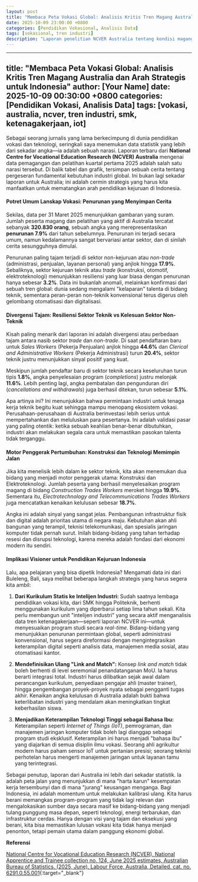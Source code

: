 ```yaml
---
layout: post
title: "Membaca Peta Vokasi Global: Analisis Kritis Tren Magang Australia dan Arah Strategis untuk Indonesia"
date: 2025-10-09 23:00:00 +0800
categories: [Pendidikan Vokasional, Analisis Data]
tags: [vokasional, tren industri]
description: "Laporan penelitian NCVER Australia tentang kondisi magang dan pelatihan Tahun 2025."
---
```

---
title: "Membaca Peta Vokasi Global: Analisis Kritis Tren Magang Australia dan Arah Strategis untuk Indonesia"
author: [Your Name]
date: 2025-10-09 00:30:00 +0800
categories: [Pendidikan Vokasi, Analisis Data]
tags: [vokasi, australia, ncver, tren industri, smk, ketenagakerjaan, iot]
---

Sebagai seorang jurnalis yang lama berkecimpung di dunia pendidikan vokasi dan teknologi, seringkali saya menemukan data statistik yang lebih dari sekadar angka—ia adalah sebuah narasi. Laporan terbaru dari **National Centre for Vocational Education Research (NCVER) Australia** mengenai data pemagangan dan pelatihan kuartal pertama 2025 adalah salah satu narasi tersebut. Di balik tabel dan grafik, tersimpan sebuah cerita tentang pergeseran fundamental kebutuhan industri global. Ini bukan lagi sekadar laporan untuk Australia; ini adalah cermin strategis yang harus kita manfaatkan untuk mematangkan arah pendidikan kejuruan di Indonesia.

#### **Potret Umum Lanskap Vokasi: Penurunan yang Menyimpan Cerita**

Sekilas, data per 31 Maret 2025 menunjukkan gambaran yang suram. Jumlah peserta magang dan pelatihan yang aktif di Australia tercatat sebanyak **320.830 orang**, sebuah angka yang merepresentasikan **penurunan 7.9%** dari tahun sebelumnya. Penurunan ini terjadi secara umum, namun kedalamannya sangat bervariasi antar sektor, dan di sinilah cerita sesungguhnya dimulai.

Penurunan paling tajam terjadi di sektor non-kejuruan atau *non-trade* (administrasi, penjualan, layanan personal) yang anjlok hingga **17.9%**. Sebaliknya, sektor kejuruan teknik atau *trade* (konstruksi, otomotif, elektroteknologi) menunjukkan resiliensi yang luar biasa dengan penurunan hanya sebesar **3.2%**. Data ini bukanlah anomali, melainkan konfirmasi dari sebuah tren global: dunia sedang mengalami "kelaparan" talenta di bidang teknik, sementara peran-peran non-teknik konvensional terus digerus oleh gelombang otomatisasi dan digitalisasi.

#### **Divergensi Tajam: Resiliensi Sektor Teknik vs Kelesuan Sektor Non-Teknik**

Kisah paling menarik dari laporan ini adalah divergensi atau perbedaan tajam antara nasib sektor *trade* dan *non-trade*. Di saat pendaftaran baru untuk *Sales Workers* (Pekerja Penjualan) anjlok hingga **44.6%** dan *Clerical and Administrative Workers* (Pekerja Administrasi) turun **20.4%**, sektor teknik justru menunjukkan sinyal positif yang kuat.

Meskipun jumlah pendaftar baru di sektor teknik secara keseluruhan turun tipis **1.8%**, angka penyelesaian program (*completions*) justru melonjak **11.6%**. Lebih penting lagi, angka pembatalan dan pengunduran diri (*cancellations and withdrawals*) juga berhasil ditekan, turun sebesar **5.1%**.

Apa artinya ini? Ini menunjukkan bahwa permintaan industri untuk tenaga kerja teknik begitu kuat sehingga mampu menopang ekosistem vokasi. Perusahaan-perusahaan di Australia berinvestasi lebih serius untuk mempertahankan dan meluluskan para pesertanya. Ini adalah validasi pasar yang paling otentik: ketika sebuah keahlian benar-benar dibutuhkan, industri akan melakukan segala cara untuk memastikan pasokan talenta tidak terganggu.

#### **Motor Penggerak Pertumbuhan: Konstruksi dan Teknologi Memimpin Jalan**

Jika kita menelisik lebih dalam ke sektor teknik, kita akan menemukan dua bidang yang menjadi motor penggerak utama: Konstruksi dan Elektroteknologi. Jumlah peserta yang berhasil menyelesaikan program magang di bidang *Construction Trades Workers* meroket hingga **19.9%**. Sementara itu, *Electrotechnology and Telecommunications Trades Workers* juga mencatatkan kenaikan kelulusan sebesar **18.7%**.

Angka ini adalah sinyal yang sangat jelas. Pembangunan infrastruktur fisik dan digital adalah prioritas utama di negara maju. Kebutuhan akan ahli bangunan yang terampil, teknisi telekomunikasi, dan spesialis jaringan komputer tidak pernah surut. Inilah bidang-bidang yang tahan terhadap resesi dan disrupsi teknologi, karena mereka adalah fondasi dari ekonomi modern itu sendiri.

#### **Implikasi Visioner untuk Pendidikan Kejuruan Indonesia**

Lalu, apa pelajaran yang bisa dipetik Indonesia? Mengamati data ini dari Buleleng, Bali, saya melihat beberapa langkah strategis yang harus segera kita ambil:

1.  **Dari Kurikulum Statis ke Intelijen Industri:** Sudah saatnya lembaga pendidikan vokasi kita, dari SMK hingga Politeknik, berhenti menggunakan kurikulum yang diperbarui setiap lima tahun sekali. Kita perlu membangun unit "intelijen industri" yang secara aktif menganalisis data tren ketenagakerjaan—seperti laporan NCVER ini—untuk menyesuaikan program studi secara *real-time*. Bidang-bidang yang menunjukkan penurunan permintaan global, seperti administrasi konvensional, harus segera direformasi dengan mengintegrasikan keterampilan digital seperti analisis data, manajemen media sosial, atau otomatisasi kantor.

2.  **Mendefinisikan Ulang "Link and Match":** Konsep *link and match* tidak boleh berhenti di level seremonial penandatanganan MoU. Ia harus berarti integrasi total. Industri harus dilibatkan sejak awal dalam perancangan kurikulum, penyediaan pengajar ahli (master trainer), hingga pengembangan proyek-proyek nyata sebagai pengganti tugas akhir. Kenaikan angka kelulusan di Australia adalah bukti bahwa keterlibatan industri yang mendalam akan meningkatkan tingkat keberhasilan siswa.

3.  **Menjadikan Keterampilan Teknologi Tinggi sebagai Bahasa Ibu:** Keterampilan seperti *Internet of Things (IoT)*, pemrograman, dan manajemen jaringan komputer tidak boleh lagi dianggap sebagai program studi eksklusif. Keterampilan ini harus menjadi "bahasa ibu" yang diajarkan di semua disiplin ilmu vokasi. Seorang ahli agrikultur modern harus paham sensor IoT untuk pertanian presisi; seorang teknisi perhotelan harus mengerti manajemen jaringan untuk layanan tamu yang terintegrasi.

Sebagai penutup, laporan dari Australia ini lebih dari sekadar statistik. Ia adalah peta jalan yang menunjukkan di mana "harta karun" kesempatan kerja tersembunyi dan di mana "jurang" keusangan menganga. Bagi Indonesia, ini adalah momentum untuk melakukan kalibrasi ulang. Kita harus berani memangkas program-program yang tidak lagi relevan dan mengalokasikan sumber daya secara masif ke bidang-bidang yang menjadi tulang punggung masa depan, seperti teknologi, energi terbarukan, dan infrastruktur cerdas. Hanya dengan visi yang tajam dan eksekusi yang berani, kita bisa memastikan lulusan vokasi kita tidak hanya menjadi penonton, tetapi pemain utama dalam panggung ekonomi global.

**Referensi**

[National Centre for Vocational Education Research (NCVER), National Apprentice and Trainee collection no. 124, June 2025 estimates, Australian Bureau of Statistics. (2025, June). Labour Force, Australia, Detailed. cat. no. 6291.0.55.001](https://www.abs.gov.au/statistics/labour/employment-and-unemployment/labour-force-australia-detailed/latest-release){:target="_blank"}